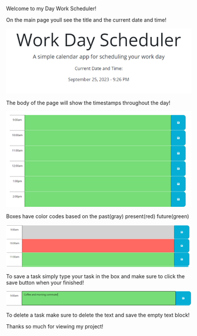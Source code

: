 Welcome to my Day Work Scheduler!

On the main page youll see the title and the current date and time!

![TitleOfWorkDayHTML](./Assets/WorkDayTitle.PNG) 

The body of the page will show the timestamps throughout the day!

![TimeBlocksOnPage](./Assets/TimeBlocks.PNG)

Boxes have color codes based on the past(gray) present(red) future(green)

![ColorCodedTextBlocks](./Assets/ColorCoded.PNG)

To save a task simply type your task in the box and make sure to click the save button when your finished!

![SavedTask](./Assets/SavedPlan.PNG)

To delete a task make sure to delete the text and save the empty text block!

Thanks so much for viewing my project!